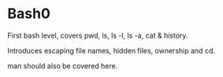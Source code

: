 # Bash0

First bash level, covers pwd, ls, ls -l, ls -a, cat & history.

Introduces escaping file names, hidden files, ownership and cd.

man should also be covered here.